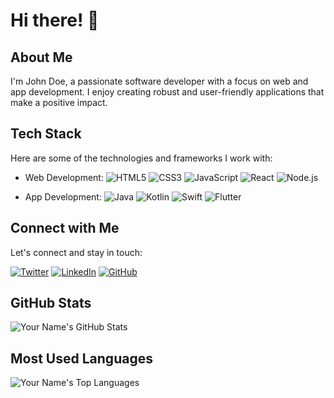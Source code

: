 # Hi there! 👋

## About Me
I'm John Doe, a passionate software developer with a focus on web and app development. I enjoy creating robust and user-friendly applications that make a positive impact.

## Tech Stack
Here are some of the technologies and frameworks I work with:

- Web Development:
  ![HTML5](https://img.shields.io/badge/-HTML5-E34F26?style=flat&logo=html5&logoColor=white)
  ![CSS3](https://img.shields.io/badge/-CSS3-1572B6?style=flat&logo=css3&logoColor=white)
  ![JavaScript](https://img.shields.io/badge/-JavaScript-F7DF1E?style=flat&logo=javascript&logoColor=black)
  ![React](https://img.shields.io/badge/-React-61DAFB?style=flat&logo=react&logoColor=black)
  ![Node.js](https://img.shields.io/badge/-Node.js-339933?style=flat&logo=node.js&logoColor=white)

- App Development:
  ![Java](https://img.shields.io/badge/-Java-007396?style=flat&logo=java&logoColor=white)
  ![Kotlin](https://img.shields.io/badge/-Kotlin-0095D5?style=flat&logo=kotlin&logoColor=white)
  ![Swift](https://img.shields.io/badge/-Swift-FA7343?style=flat&logo=swift&logoColor=white)
  ![Flutter](https://img.shields.io/badge/-Flutter-02569B?style=flat&logo=flutter&logoColor=white)

## Connect with Me
Let's connect and stay in touch:

[![Twitter](https://img.shields.io/badge/-Twitter-1DA1F2?style=flat&logo=twitter&logoColor=white)](https://twitter.com/your_twitter_handle)
[![LinkedIn](https://img.shields.io/badge/-LinkedIn-0077B5?style=flat&logo=linkedin&logoColor=white)](https://www.linkedin.com/in/your_linkedin_profile)
[![GitHub](https://img.shields.io/badge/-GitHub-181717?style=flat&logo=github&logoColor=white)](https://github.com/your_github_username)

## GitHub Stats
![Your Name's GitHub Stats](https://github-readme-stats.vercel.app/api?username=your_github_username&show_icons=true&theme=radical)

## Most Used Languages
![Your Name's Top Languages](https://github-readme-stats.vercel.app/api/top-langs/?username=your_github_username&layout=compact&theme=radical)

